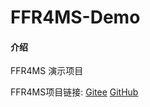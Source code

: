 # FFR4MS-Demo

#### 介绍
FFR4MS 演示项目

FFR4MS项目链接: [Gitee](https://gitee.com/zengtao321/ffr4ms) [GitHub](https://github.com/ztibeike/ffr4ms)